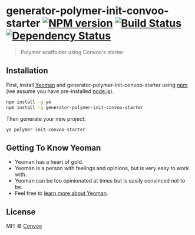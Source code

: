 # generator-polymer-init-convoo-starter [![NPM version][npm-image]][npm-url] [![Build Status][travis-image]][travis-url] [![Dependency Status][daviddm-image]][daviddm-url]
> Polymer scaffolder using Convoo&#39;s starter

## Installation

First, install [Yeoman](http://yeoman.io) and generator-polymer-init-convoo-starter using [npm](https://www.npmjs.com/) (we assume you have pre-installed [node.js](https://nodejs.org/)).

```bash
npm install -g yo
npm install -g generator-polymer-init-convoo-starter
```

Then generate your new project:

```bash
yo polymer-init-convoo-starter
```

## Getting To Know Yeoman

 * Yeoman has a heart of gold.
 * Yeoman is a person with feelings and opinions, but is very easy to work with.
 * Yeoman can be too opinionated at times but is easily convinced not to be.
 * Feel free to [learn more about Yeoman](http://yeoman.io/).

## License

MIT © [Convoo](https://convoo.me)


[npm-image]: https://badge.fury.io/js/generator-polymer-init-convoo-starter.svg
[npm-url]: https://npmjs.org/package/generator-polymer-init-convoo-starter
[travis-image]: https://travis-ci.org/convoo/generator-polymer-init-convoo-starter.svg?branch=master
[travis-url]: https://travis-ci.org/convoo/generator-polymer-init-convoo-starter
[daviddm-image]: https://david-dm.org/convoo/generator-polymer-init-convoo-starter.svg?theme=shields.io
[daviddm-url]: https://david-dm.org/convoo/generator-polymer-init-convoo-starter

